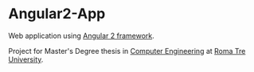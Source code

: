 # Angular2-App
Web application using [Angular 2 framework](http://www.angular.io).

Project for Master's Degree thesis in [Computer Engineering](http://informatica.ing.uniroma3.it) at [Roma Tre University](http://www.uniroma3.it).
